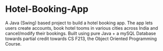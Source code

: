 # Hotel-Booking-App
A Java (Swing) based project to build a hotel booking app. The app lets users create accounts, book hotel tooms in various cities across India and cancel/modify their bookings. Built using pure Java + a mySQL Database towards partial credit towards CS F213, the Object Oriented Programming Course.
